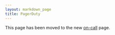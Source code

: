 ```yaml
---
layout: markdown_page
title: PagerDuty
---
```


This page has been moved to the new [on-call](/handbook/on-call) page.
